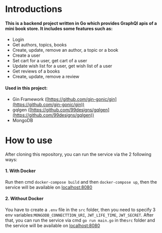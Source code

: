 # Introductions

#### This is a backend project written in Go which provides GraphQl apis of a mini book store. It includes some features such as:

- Login
- Get authors, topics, books
- Create, update, remove an author, a topic or a book
- Create a user
- Set cart for a user, get cart of a user
- Update wish list for a user, get wish list of a user
- Get reviews of a books
- Create, update, remove a review

#### Used in this project:

- Gin Framework ([https://github.com/gin-gonic/gin](https://github.com/gin-gonic/gin))
- gqlgen ([https://github.com/99designs/gqlgen](https://github.com/99designs/gqlgen))
- MongoDB

# How to use

After cloning this repository, you can run the service via the 2 following ways:

#### 1. With Docker

Run then cmd `docker-compose build` and then `docker-compose up`, then the service will be available on [localhost:8080](localhost:8080)

#### 2. Without Docker

You have to create a `.env` file in the `src` folder, then you need to specify 3 env variables:`MONGODB_CONNECTTION_URI`, `JWT_LIFE_TIME`, `JWT_SECRET`.
After that, you can run the service via cmd `go run main.go` in the`src` folder and the service will be available on [localhost:8080](localhost:8080)

